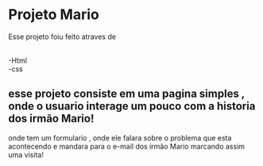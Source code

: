<h1>Projeto Mario</h1>
<p>Esse projeto foiu feito atraves de </p>
<br>
-Html
<br>
-css
<h2>esse projeto  consiste em uma pagina simples , onde o usuario interage   um pouco com a  historia  dos  irmão Mario! </h2>
<p>onde tem um formulario , onde ele falara sobre o problema que esta acontecendo e mandara para o e-mail dos irmão Mario marcando assim uma visita! </p>
